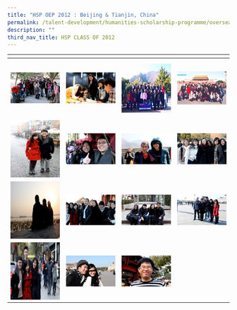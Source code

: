 ```yaml
---
title: "HSP OEP 2012 : Beijing & Tianjin, China"
permalink: /talent-development/humanities-scholarship-programme/overseasexposure-education-gallery/2012-2/
description: ""
third_nav_title: HSP CLASS OF 2012
---
```

<table>
<thead>
  <tr>
    <th style="width:200px"></th>
    <th style="width:200px"></th>
    <th style="width:200px"></th>
		<th style="width:200px"></th>
  </tr>
</thead>
<tbody>
  <tr>
    <td style ="text-align:center"><a href="/images/2012-China%201.jpg"> <img src="/images/2012-China%201.jpg" style="width:200px"></a></td>
    <td style ="text-align:center"><a href="/images/2012-China%202.jpg"> <img src="/images/2012-China%202.jpg" style="width:200px"></a></td>
    <td style ="text-align:center"><a href="/images/2012-China%203.jpg"> <img src="/images/2012-China%203.jpg" style="width:200px; height: 130px"></a></td>
    <td style ="text-align:center"><a href="/images/2012-China%204.jpg"> <img src="/images/2012-China%204.jpg" style="width:200px"></a></td>
  </tr>
   <tr>
    <td style ="text-align:center"><a href="/images/2012-China%205.jpg"> <img src="/images/2012-China%205.jpg" style="width:200px; height: 130px"></a></td>
    <td style ="text-align:center"><a href="/images/2012-China%206.jpg"> <img src="/images/2012-China%206.jpg" style="width:200px"></a></td>
    <td style ="text-align:center"><a href="/images/2012-China%207.jpg"> <img src="/images/2012-China%207.jpg" style="width:200px"></a></td>
		 <td style ="text-align:center"><a href="/images/2012-China%208.jpg"> <img src="/images/2012-China%208.jpg" style="width:200px"></a></td>
  </tr>
	<tr>
    <td style ="text-align:center"><a href="/images/2012-China%209.jpg"> <img src="/images/2012-China%209.jpg" style="width:200px; height: 130px"></a></td>
    <td style ="text-align:center"><a href="/images/2012-China%2010.jpg"> <img src="/images/2012-China%2010.jpg" style="width:200px"></a></td>
    <td style ="text-align:center"><a href="/images/2012-China%2011.jpg"> <img src="/images/2012-China%2011.jpg" style="width:200px"></a></td>
		 <td style ="text-align:center"><a href="/images/2012-China%2012.jpg"> <img src="/images/2012-China%2012.jpg" style="width:200px"></a></td>
  </tr>
	<tr>
    <td style ="text-align:center"><a href="/images/2012-China%2013.jpg"> <img src="/images/2012-China%2013.jpg" style="width:200px; height: 130px"></a></td>
    <td style ="text-align:center"><a href="/images/2012-China%2014.jpg"> <img src="/images/2012-China%2014.jpg" style="width:200px"></a></td>
    <td style ="text-align:center"><a href="/images/2012-China%2015.jpg"> <img src="/images/2012-China%2015.jpg" style="width:200px"></a></td>
  </tr>
</tbody>
</table>